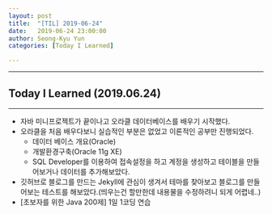 ```yaml
---
layout: post
title:  "[TIL] 2019-06-24"
date:   2019-06-24 23:00:00
author: Seong-Kyu Yun
categories: [Today I Learned]

---
```


---
## Today I Learned (2019.06.24)
---
* 자바 미니프로젝트가 끝이나고 오라클 데이터베이스를 배우기 시작했다.
* 오라클을 처음 배우다보니 실습적인 부분은 없었고 이론적인 공부만 진행되었다.
  * 데이터 베이스 개요(Oracle)
  * 개발환경구축(Oracle 11g XE)
  * SQL Developer를 이용하여 접속설정을 하고 계정을 생성하고 테이블을 만들어보거나 데이터를 추가해보았다.
* 깃허브로 블로그를 만드는 Jekyll에 관심이 생겨서 테마를 찾아보고 블로그를 만들어보는 테스트를 해보았다.(띄우는건 할만한데 내용물을 수정하려니 되게 어렵네..)
* [초보자를 위한 Java 200제]  1일 1코딩 연습
